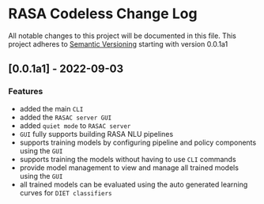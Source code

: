 # RASA Codeless Change Log
All notable changes to this project will be documented in this file.
This project adheres to [Semantic Versioning](https://semver.org/) starting with version 0.0.1a1

## [0.0.1a1] - 2022-09-03

### Features
- added the main `CLI`
- added the `RASAC server GUI`
- added `quiet mode` to `RASAC server`
- `GUI` fully supports building RASA NLU pipelines
- supports training models by configuring pipeline and policy components using the `GUI`
- supports training the models without having to use `CLI` commands
- provide model management to view and manage all trained models using the `GUI`
- all trained models can be evaluated using the auto generated learning curves for `DIET classifiers`


